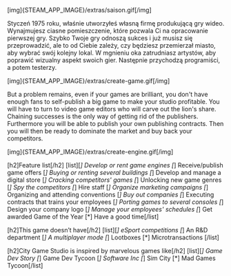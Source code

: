 [img]{STEAM_APP_IMAGE}/extras/saison.gif[/img]

Styczeń 1975 roku, właśnie utworzyłeś własną firmę produkującą gry wideo. Wynajmujesz ciasne pomieszczenie, które pozwala Ci na opracowanie pierwszej gry. Szybko Twoje gry odnoszą sukces i już musisz się przeprowadzić, ale to od Ciebie zależy, czy będziesz przemierzał miasto, aby wybrać swój kolejny lokal. W mgnieniu oka zatrudniasz artystów, aby poprawić wizualny aspekt swoich gier. Następnie przychodzą programiści, a potem testerzy.

[img]{STEAM_APP_IMAGE}/extras/create-game.gif[/img]

But a problem remains, even if your games are brilliant, you don't have enough fans to self-publish a big game to make your studio profitable. You will have to turn to video game editors who will carve out the lion's share. Chaining successes is the only way of getting rid of the publishers. Furthermore you will be able to publish your own publishing contracts. Then you will then be ready to dominate the market and buy back your competitors.

[img]{STEAM_APP_IMAGE}/extras/create-engine.gif[/img]

[h2]Feature list[/h2]
[list][*] Develop or rent game engines
[*] Receive/publish game offers
[*] Buying or renting several buildings
[*] Develop and manage a digital store
[*] Cracking competitors' games
[*] Unlocking new game genres
[*] Spy the competitors
[*] Hire staff
[*] Organize marketing campaigns
[*] Organizing and attending conventions
[*] Buy out companies
[*] Executing contracts that trains your employees
[*] Porting games to several consoles
[*] Design your company logo
[*] Manage your employees' schedules
[*] Get awarded Game of the Year
[*] Have a good time[/list]

[h2]This game doesn’t have[/h2]
[list][*] eSport competitions
[*] An R&D department
[*] A multiplayer mode
[*] Lootboxes
[*] Microtransactions
[/list]

[h2]City Game Studio is inspired by marvelous games like[/h2]
[list][*] Game Dev Story
[*] Game Dev Tycoon
[*] Software Inc
[*] Sim City
[*] Mad Games Tycoon[/list]